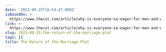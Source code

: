 ```yaml
---
date: '2023-09-25T16:54:47.000Z'
isBasedOn: >-
  https://www.thecut.com/article/why-is-everyone-so-eager-for-men-and-women-to-get-married.html?utm_source=pocket-newtab-en-us
link: >-
  https://www.thecut.com/article/why-is-everyone-so-eager-for-men-and-women-to-get-married.html?utm_source=pocket-newtab-en-us
slug: 2023-09-25-the-return-of-the-marriage-plot
tags: []
title: The Return of the Marriage Plot
---
```


